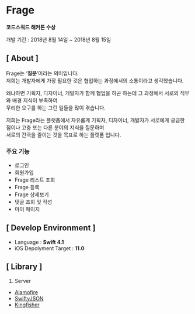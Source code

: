 # Frage

**코드스쿼드 해커톤 수상**

개발 기간 : 2018년 8월 14일 ~ 2018년 8월 15일

## [ About ]

Frage는 ‘**질문**’이라는 의미입니다. <br>
저희는 개발자에게 가장 필요한 것은 협업하는 과정에서의 소통이라고 생각했습니다. 

왜냐하면 기획자, 디자이너, 개발자가 함께 협업을 하곤 하는데 그 과정에서 서로의 직무와 배경 지식이 부족하여<br>
무리한 요구를 하는 그런 일들을 많이 겪습니다.

저희는 Frage라는 플랫폼에서 자유롭게 기획자, 디자이너, 개발자가 서로에게 궁금한 점이나 고충 또는 다른 분야의 지식을 질문하며<br>
서로의 간극을 줄이는 것을 목표로 하는 플랫폼 입니다.

### 주요 기능
- 로그인
- 회원가입
- Frage 리스트 조회
- Frage 등록
- Frage 상세보기
- 댓글 조회 및 작성
- 마이 페이지

## [ Develop Environment ]

- Language :  **Swift 4.1**
- iOS Depolyment Target : **11.0**


## [ Library ]

1. Server
- [Alamofire](https://github.com/Alamofire/Alamofire)
- [SwiftyJSON](https://github.com/SwiftyJSON/SwiftyJSON)
- [Kingfisher](https://github.com/onevcat/Kingfisher)


